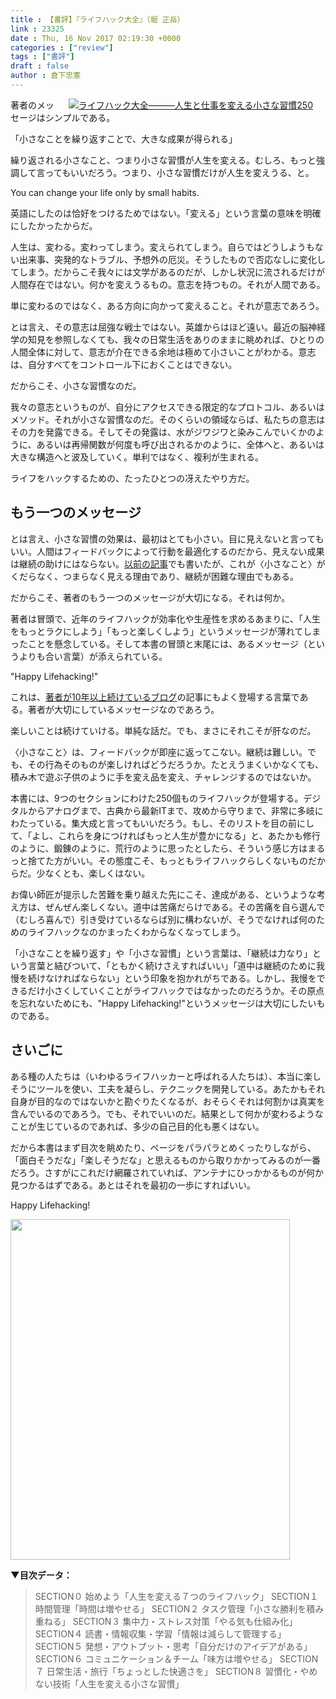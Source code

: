 ```yaml
---
title : 【書評】『ライフハック大全』（堀 正岳）
link : 23325
date : Thu, 16 Nov 2017 02:19:30 +0000
categories : ["review"]
tags : ["書評"]
draft : false
author : 倉下忠憲
---
```


<div style="float:right;margin:0 20px;"> <a href="http://www.amazon.co.jp/exec/obidos/ASIN/B0779KV65Z/rashita1000-22/ref=nosim/" name="amazletlink" target="_blank"><img src="https://images-fe.ssl-images-amazon.com/images/I/41N4-9n5NKL._SL160_.jpg" alt="ライフハック大全―――人生と仕事を変える小さな習慣250" style="border: none;" /></a></div>

著者のメッセージはシンプルである。

「小さなことを繰り返すことで、大きな成果が得られる」

繰り返される小さなこと、つまり小さな習慣が人生を変える。むしろ、もっと強調して言ってもいいだろう。つまり、小さな習慣だけが人生を変えうる、と。

You can change your life only by small habits.

英語にしたのは恰好をつけるためではない。「変える」という言葉の意味を明確にしたかったからだ。

人生は、変わる。変わってしまう。変えられてしまう。自らではどうしようもない出来事、突発的なトラブル、予想外の厄災。そうしたもので否応なしに変化してしまう。だからこそ我々には文学があるのだが、しかし状況に流されるだけが人間存在ではない。何かを変えうるもの。意志を持つもの。それが人間である。

単に変わるのではなく、ある方向に向かって変えること。それが意志であろう。

とは言え、その意志は屈強な戦士ではない。英雄からはほど遠い。最近の脳神経学の知見を参照しなくても、我々の日常生活をありのままに眺めれば、ひとりの人間全体に対して、意志が介在できる余地は極めて小さいことがわかる。意志は、自分すべてをコントロール下におくことはできない。

だからこそ、小さな習慣なのだ。

我々の意志というものが、自分にアクセスできる限定的なプロトコル、あるいはメソッド。それが小さな習慣なのだ。そのくらいの領域ならば、私たちの意志はその力を発露できる。そしてその発露は、水がジワジワと染みこんでいくかのように、あるいは再帰関数が何度も呼び出されるかのように、全体へと、あるいは大きな構造へと波及していく。単利ではなく、複利が生まれる。

ライフをハックするための、たったひとつの冴えたやり方だ。

<h2>もう一つのメッセージ</h2>

とは言え、小さな習慣の効果は、最初はとても小さい。目に見えないと言ってもいい。人間はフィードバックによって行動を最適化するのだから、見えない成果は継続の助けにはならない。<a href="https://rashita.net/blog/?p=9827" title="１に満たないものを繰り返し足していく – R-style">以前の記事</a>でも書いたが、これが〈小さなこと〉がくだらなく、つまらなく見える理由であり、継続が困難な理由でもある。

だからこそ、著者のもう一つのメッセージが大切になる。それは何か。

著者は冒頭で、近年のライフハックが効率化や生産性を求めるあまりに、「人生をもっとラクにしよう」「もっと楽しくしよう」というメッセージが薄れてしまったことを懸念している。そして本書の冒頭と末尾には、あるメッセージ（というよりも合い言葉）が添えられている。

"Happy Lifehacking!"

これは、<a href="http://lifehacking.jp/" title="ホーム | Lifehacking.jp">著者が10年以上続けているブログ</a>の記事にもよく登場する言葉である。著者が大切にしているメッセージなのであろう。

楽しいことは続けていける。単純な話だ。でも、まさにそれこそが肝なのだ。

〈小さなこと〉は、フィードバックが即座に返ってこない。継続は難しい。でも、その行為そのものが楽しければどうだろうか。たとえうまくいかなくても、積み木で遊ぶ子供のように手を変え品を変え、チャレンジするのではないか。

本書には、9つのセクションにわけた250個ものライフハックが登場する。デジタルからアナログまで、古典から最新ITまで、攻めから守りまで、非常に多岐にわたっている。集大成と言ってもいいだろう。もし、そのリストを目の前にして、「よし、これらを身につければもっと人生が豊かになる」と、あたかも修行のように、鍛錬のように、荒行のように思ったとしたら、そういう感じ方はまるっと捨てた方がいい。その態度こそ、もっともライフハックらしくないものだからだ。少なくとも、楽しくはない。

お偉い師匠が提示した苦難を乗り越えた先にこそ、達成がある、というような考え方は、ぜんぜん楽しくない。道中は苦痛だらけである。その苦痛を自ら選んで（むしろ喜んで）引き受けているならば別に構わないが、そうでなければ何のためのライフハックなのかまったくわからなくなってしまう。

「小さなことを繰り返す」や「小さな習慣」という言葉は、「継続は力なり」という言葉と結びついて、「ともかく続けさえすればいい」「道中は継続のために我慢を続けなければならない」という印象を抱かれがちである。しかし、我慢をできるだけ小さくしていくことがライフハックではなかったのだろうか。その原点を忘れないためにも、"Happy Lifehacking!"というメッセージは大切にしたいものである。

<h2>さいごに</h2>

ある種の人たちは（いわゆるライフハッカーと呼ばれる人たちは）、本当に楽しそうにツールを使い、工夫を凝らし、テクニックを開発している。あたかもそれ自身が目的なのではないかと勘ぐりたくなるが、おそらくそれは何割かは真実を含んでいるのであろう。でも、それでいいのだ。結果として何かが変わるようなことが生じているのであれば、多少の自己目的化も悪くはない。

だから本書はまず目次を眺めたり、ページをパラパラとめくったりしながら、「面白そうだな」「楽しそうだな」と思えるものから取りかかってみるのが一番だろう。さすがにこれだけ網羅されていれば、アンテナにひっかかるものが何か見つかるはずである。あとはそれを最初の一歩にすればいい。

Happy Lifehacking!

<a href="https://rashita.net/blog/?attachment_id=23335" rel="attachment wp-att-23335"><img src="https://rashita.net/blog/wp-content/uploads/2017/11/screenshot-22.png" alt="" width="447" height="545" class="alignnone size-full wp-image-23335" /></a>

<strong>▼目次データ：</strong>

<blockquote>
SECTION０ 始めよう「人生を変える７つのライフハック」
SECTION１ 時間管理「時間は増やせる」
SECTION２ タスク管理「小さな勝利を積み重ねる」
SECTION３ 集中力・ストレス対策「やる気も仕組み化」
SECTION４ 読書・情報収集・学習「情報は減らして管理する」
SECTION５ 発想・アウトプット・思考「自分だけのアイデアがある」
SECTION６ コミュニケーション＆チーム「味方は増やせる」
SECTION７ 日常生活・旅行「ちょっとした快適さを」
SECTION８ 習慣化・やめない技術「人生を変える小さな習慣」 
</blockquote>